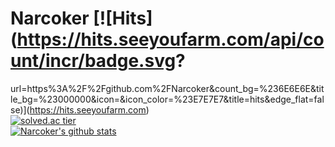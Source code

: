# Narcoker [![Hits](https://hits.seeyoufarm.com/api/count/incr/badge.svg?  
  
url=https%3A%2F%2Fgithub.com%2FNarcoker&count_bg=%236E6E6E&title_bg=%23000000&icon=&icon_color=%23E7E7E7&title=hits&edge_flat=false)](https://hits.seeyoufarm.com)  
[![solved.ac tier](http://mazassumnida.wtf/api/v2/generate_badge?boj=narcoker)](https://solved.ac/narcoker)   
[![Narcoker's github stats](https://github-readme-stats.vercel.app/api?username=Narcoker&show_icons=true&theme={theme})](https://github.com/Narcoker/github-readme-stats)  




<!--
**Narcoker/Narcoker** is a ✨ _special_ ✨ repository because its `README.md` (this file) appears on your GitHub profile.

Here are some ideas to get you started:

- 🔭 I’m currently working on ...
- 🌱 I’m currently learning ...
- 👯 I’m looking to collaborate on ...
- 🤔 I’m looking for help with ...
- 💬 Ask me about ...
- 📫 How to reach me: ...
- 😄 Pronouns: ...
- ⚡ Fun fact: ...
-->
